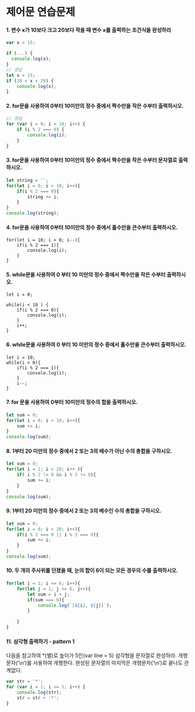 # 제어문 연습문제 

#### 1. 변수 x가 10보다 크고 20보다 작을 때 변수 x를 출력하는 조건식을 완성하라

```javascript
var x = 15;

if (...) {
  console.log(x);
}
// 정답
let x = 15;
if (10 < x < 20) {
    console.log(x);
}
```

####  2. for문을 사용하여 0부터 10미만의 정수 중에서 짝수만을 작은 수부터 출력하시오.

```javascript
// 정답
for (var i = 0; i < 10; i++) {
    if (i % 2 === 0) {
        console.log(i);
    }
}
```

####  3. for문을 사용하여 0부터 10미만의 정수 중에서 짝수만을 작은 수부터 문자열로 출력하시오.

````javascript
let string = '';
for(let i = 0; i < 10; i++){
    if(i % 2 === 0){
        string += i;
    }
}
console.log(string);
````

#### 4. for문을 사용하여 0부터 10미만의 정수 중에서 홀수만을 큰수부터 출력하시오.

```
for(let i = 10; i > 0; i--){
    if(i % 2 === 1){
        console.log(i);
    }
}
```

####  5. while문을 사용하여 0 부터 10 미만의 정수 중에서 짝수만을 작은 수부터 출력하시오.

````3javascript
let i = 0;

while(i < 10 ) {
    if(i % 2 === 0){
        console.log(i);
    }
    i++;
}
````

#### 6. while문을 사용하여 0 부터 10 미만의 정수 중에서 홀수만을 큰수부터 출력하시오.

````
let i = 10;
while(i > 0){
    if(i % 2 === 1){
        console.log(i);
    }
    i--;
}
````

#### 7. for 문을 사용하여 0부터 10미만의 정수의 합을 출력하시오.

```javascript
let sum = 0;
for(let i = 0; i < 10; i++){
    sum += i;
}
console.log(sum);
```

####  8. 1부터 20 미만의 정수 중에서 2 또는 3의 배수가 아닌 수의 총합을 구하시오.

```javascript
let sum = 0;
for(let i = 1; i < 20; i++ ){
    if( i % 2 != 0 && i % 3 != 0){
        sum += i;
    }
}
console.log(sum);
```

#### 9. 1부터 20 미만의 정수 중에서 2 또는 3의 배수인 수의 총합을 구하시오.

```javascript
let sum = 0;
for(let i = 0; i < 20; i++){
    if(i % 2 === 0 || i % 3 === 0){
        sum += i;
    }
}
console.log(sum);
```

####  10. 두 개의 주사위를 던졌을 때, 눈의 합이 6이 되는 모든 경우의 수를 출력하시오.

```javascript
for(let i = 1; i <= 6; i++){
    for(let j = 1; j <= 6; j++){
        let sum = i + j;
        if(sum === 6){
            console.log(`[${i}, ${j}]`);
        }
        
    }
}
```

#### 11. 삼각형 출력하기 - pattern 1

다음을 참고하여 *(별)로 높이가 5인(var line = 5) 삼각형을 문자열로 완성하라. 개행문자(‘\n’)를 사용하여 개행한다. 완성된 문자열의 마지막은 개행문자(‘\n’)로 끝나도 관계없다.

```javascript
var str = '*';
for (var i = 1; i <= 5; i++) {
    console.log(str);
    str = str + '*';
}
```

